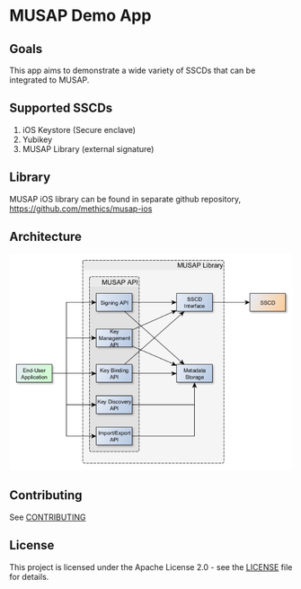 # MUSAP Demo App


## Goals

This app aims to demonstrate a wide variety of SSCDs that can be integrated to MUSAP.

## Supported SSCDs

1. iOS Keystore (Secure enclave)
2. Yubikey
3. MUSAP Library (external signature)


## Library

MUSAP iOS library can be found in separate github repository, https://github.com/methics/musap-ios

## Architecture

![Musap Library](docs/musap-lib-overview.png)

## Contributing

See [CONTRIBUTING](CONTRIBUTING.md)

## License

This project is licensed under the Apache License 2.0 - see the [LICENSE](LICENSE) file for details.


